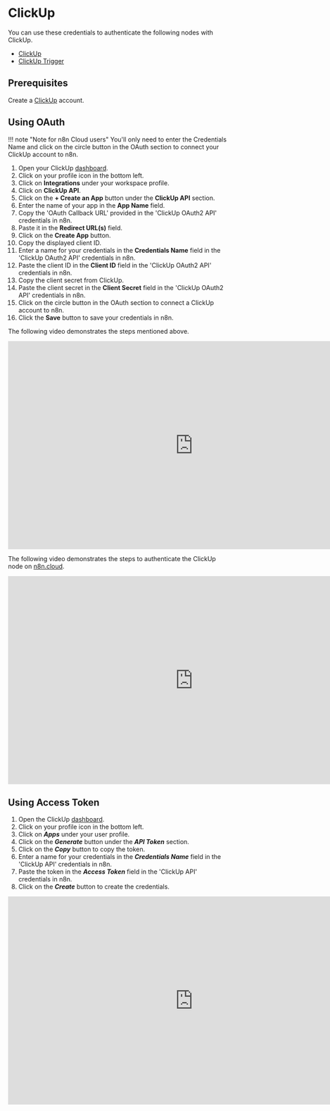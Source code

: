 # ClickUp

You can use these credentials to authenticate the following nodes with ClickUp.

- [ClickUp](/integrations/builtin/app-nodes/n8n-nodes-base.clickup/)
- [ClickUp Trigger](/integrations/builtin/trigger-nodes/n8n-nodes-base.clickuptrigger/)

## Prerequisites

Create a [ClickUp](https://www.clickup.com/) account.

## Using OAuth

!!! note "Note for n8n Cloud users"
    You'll only need to enter the Credentials Name and click on the circle button in the OAuth section to connect your ClickUp account to n8n.


1. Open your ClickUp [dashboard](https://app.clickup.com).
2. Click on your profile icon in the bottom left.
3. Click on **Integrations** under your workspace profile.
4. Click on **ClickUp API**.
5. Click on the **+ Create an App** button under the **ClickUp API** section.
6. Enter the name of your app in the **App Name** field.
7. Copy the 'OAuth Callback URL' provided in the 'ClickUp OAuth2 API' credentials in n8n.
8. Paste it in the **Redirect URL(s)** field.
9. Click on the **Create App** button.
10. Copy the displayed client ID.
11. Enter a name for your credentials in the **Credentials Name** field in the 'ClickUp OAuth2 API' credentials in n8n.
12. Paste the client ID in the **Client ID** field in the 'ClickUp OAuth2 API' credentials in n8n.
13. Copy the client secret from ClickUp.
14. Paste the client secret in the **Client Secret** field in the 'ClickUp OAuth2 API' credentials in n8n.
15. Click on the circle button in the OAuth section to connect a ClickUp account to n8n.
16. Click the **Save** button to save your credentials in n8n.

The following video demonstrates the steps mentioned above.

<div class="video-container">
<iframe width="840" height="472.5" src="https://www.youtube.com/embed/jPD0p8n-Ddk" frameborder="0" allow="accelerometer; autoplay; clipboard-write; encrypted-media; gyroscope; picture-in-picture" allowfullscreen></iframe>
</div>

The following video demonstrates the steps to authenticate the ClickUp node on [n8n.cloud](https://n8n.cloud).

<div class="video-container">
<iframe width="840" height="472.5" src="https://www.youtube.com/embed/1CjF_cPNSzM" frameborder="0" allow="accelerometer; autoplay; clipboard-write; encrypted-media; gyroscope; picture-in-picture" allowfullscreen></iframe>
</div>

## Using Access Token

1. Open the ClickUp [dashboard](https://app.clickup.com).
2. Click on your profile icon in the bottom left.
3. Click on ***Apps*** under your user profile.
4. Click on the ***Generate*** button under the ***API Token*** section.
5. Click on the ***Copy*** button to copy the token.
6. Enter a name for your credentials in the ***Credentials Name*** field in the 'ClickUp API' credentials in n8n.
7. Paste the token in the ***Access Token*** field in the 'ClickUp API' credentials in n8n.
8. Click on the ***Create*** button to create the credentials.

<div class="video-container">
<iframe width="840" height="472.5" src="https://www.youtube.com/embed/FMc8uiFT-Eo" frameborder="0" allow="accelerometer; autoplay; clipboard-write; encrypted-media; gyroscope; picture-in-picture" allowfullscreen></iframe>
</div>

